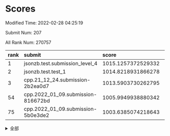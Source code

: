 # Scores

Modified Time: 2022-02-28 04:25:19

Submit Num: 207

All Rank Num: 270757

| rank |               submit               |       score        |       sigma        | pk_num |
| :--- | :--------------------------------- | :----------------- | :----------------- | :----- |
| 1    | jsonzb.test.submission_level_4     | 1015.1257372529332 | 0.809429619156759  | 5233   |
| 2    | jsonzb.test.test_1                 | 1014.8218931866278 | 0.8620332376450477 | 5230   |
| 3    | cpp.21_12_24.submission-2b2ea0d7   | 1013.5903730262795 | 0.8030935431653554 | 5234   |
| 54   | cpp.2022_01_09.submission-816672bd | 1005.9949938880342 | 0.7085336190981524 | 5234   |
| 75   | cpp.2022_01_09.submission-5b0e3de2 | 1003.6385074218643 | 0.7088368615762823 | 5233   |


<details>
<summary>全部</summary>

| rank |                 submit                 |       score        |       sigma        | pk_num |
| :--- | :------------------------------------- | :----------------- | :----------------- | :----- |
| 1    | jsonzb.test.submission_level_4         | 1015.1257372529332 | 0.809429619156759  | 5233   |
| 2    | jsonzb.test.test_1                     | 1014.8218931866278 | 0.8620332376450477 | 5230   |
| 3    | cpp.21_12_24.submission-2b2ea0d7       | 1013.5903730262795 | 0.8030935431653554 | 5234   |
| 4    | gobigger.level_3.submission_level_3_15 | 1011.5889074986075 | 0.7810125817166056 | 5231   |
| 5    | gobigger.level_3.submission_level_3_3  | 1011.5040856524411 | 0.7809127827757469 | 5228   |
| 6    | gobigger.level_3.submission_level_3_5  | 1011.4649155738874 | 0.7767306146454266 | 5235   |
| 7    | gobigger.level_3.submission_level_3_36 | 1011.410767951039  | 0.7686307405498473 | 5226   |
| 8    | gobigger.level_3.submission_level_3_41 | 1010.99589751627   | 0.7726545455016742 | 5229   |
| 9    | gobigger.level_3.submission_level_3_47 | 1010.9940689199484 | 0.7666674960662025 | 5230   |
| 10   | gobigger.level_3.submission_level_3_38 | 1010.8854135043867 | 0.756686905197615  | 5232   |
| 11   | gobigger.level_3.submission_level_3_42 | 1010.881792044778  | 0.7595383181177404 | 5233   |
| 12   | gobigger.level_3.submission_level_3_30 | 1010.808105730632  | 0.7540489449606051 | 5238   |
| 13   | gobigger.level_3.submission_level_3_0  | 1010.6551633432778 | 0.7570765179025792 | 5231   |
| 14   | gobigger.level_3.submission_level_3_6  | 1010.6338280055488 | 0.7667487069902155 | 5229   |
| 15   | gobigger.level_3.submission_level_3_19 | 1010.5764163430887 | 0.7656841704211578 | 5236   |
| 16   | gobigger.level_3.submission_level_3_18 | 1010.4413503047687 | 0.762193977586317  | 5235   |
| 17   | gobigger.level_3.submission_level_3_29 | 1010.4240293587588 | 0.7573601060341754 | 5227   |
| 18   | gobigger.level_3.submission_level_3_34 | 1010.4085564958825 | 0.7471387497745787 | 5233   |
| 19   | gobigger.level_3.submission_level_3_48 | 1010.4050300054994 | 0.7528733908838288 | 5231   |
| 20   | gobigger.level_3.submission_level_3_31 | 1010.3295527466181 | 0.8024695210205416 | 5235   |
| 21   | gobigger.level_3.submission_level_3_27 | 1010.2880107355372 | 0.765450462544383  | 5230   |
| 22   | gobigger.level_3.submission_level_3_39 | 1010.2509864385005 | 0.7651041652567854 | 5238   |
| 23   | gobigger.level_3.submission_level_3_22 | 1010.2195502002362 | 0.7521353781819019 | 5235   |
| 24   | gobigger.level_3.submission_level_3_10 | 1010.1922552421587 | 0.744912072079267  | 5232   |
| 25   | gobigger.level_3.submission_level_3_4  | 1010.1321125419014 | 0.7471592261560029 | 5234   |
| 26   | gobigger.level_3.submission_level_3_1  | 1009.9903282675385 | 0.7605763803336292 | 5236   |
| 27   | gobigger.level_3.submission_level_3_40 | 1009.8496839153728 | 0.7646072680858448 | 5230   |
| 28   | gobigger.level_3.submission_level_3_8  | 1009.8078645684749 | 0.7397490322106047 | 5238   |
| 29   | gobigger.level_3.submission_level_3_45 | 1009.8045764112084 | 0.7528352484446507 | 5231   |
| 30   | gobigger.level_3.submission_level_3_24 | 1009.7836628498128 | 0.7635402640054476 | 5231   |
| 31   | gobigger.level_3.submission_level_3_17 | 1009.7216235751956 | 0.7558781244144492 | 5231   |
| 32   | gobigger.level_3.submission_level_3_28 | 1009.6997310852396 | 0.7520619302843988 | 5230   |
| 33   | gobigger.level_3.submission_level_3_14 | 1009.6911157414037 | 0.7726087547561491 | 5235   |
| 34   | gobigger.level_3.submission_level_3_2  | 1009.6617039676833 | 0.7515604699036846 | 5231   |
| 35   | gobigger.level_3.submission_level_3_21 | 1009.6521537549138 | 0.7565677289923646 | 5228   |
| 36   | gobigger.level_3.submission_level_3_44 | 1009.5858081407644 | 0.756676985770985  | 5236   |
| 37   | gobigger.level_3.submission_level_3_25 | 1009.5254641685192 | 0.7589758046674042 | 5229   |
| 38   | gobigger.level_3.submission_level_3_37 | 1009.51028052267   | 0.7579986750144097 | 5231   |
| 39   | gobigger.level_3.submission_level_3_26 | 1009.453062061345  | 0.7498241188141975 | 5226   |
| 40   | gobigger.level_3.submission_level_3_12 | 1009.4468263652988 | 0.7663323497827794 | 5227   |
| 41   | gobigger.level_3.submission_level_3_33 | 1009.4416464853558 | 0.7794253584109302 | 5234   |
| 42   | gobigger.level_3.submission_level_3_16 | 1009.436546063762  | 0.7627318303041433 | 5236   |
| 43   | gobigger.level_3.submission_level_3_49 | 1009.3670743803663 | 0.7340667532223414 | 5237   |
| 44   | gobigger.level_3.submission_level_3_23 | 1009.1467835685868 | 0.7342255126260966 | 5230   |
| 45   | gobigger.level_3.submission_level_3_20 | 1009.1391599331076 | 0.7468260450549731 | 5239   |
| 46   | gobigger.level_3.submission_level_3_35 | 1009.0924617078659 | 0.7673082458047787 | 5234   |
| 47   | gobigger.level_3.submission_level_3_43 | 1008.911111550957  | 0.7452848755883418 | 5235   |
| 48   | gobigger.level_3.submission_level_3_46 | 1008.8926431888301 | 0.7466090029405937 | 5234   |
| 49   | gobigger.level_3.submission_level_3_11 | 1008.8430520797392 | 0.7396533324575211 | 5234   |
| 50   | gobigger.level_3.submission_level_3_7  | 1008.7914029625906 | 0.7408776665147675 | 5230   |
| 51   | gobigger.level_3.submission_level_3_13 | 1008.632887989152  | 0.7631303197511893 | 5232   |
| 52   | gobigger.level_3.submission_level_3_32 | 1008.5400117575996 | 0.7628240925475599 | 5233   |
| 53   | gobigger.level_3.submission_level_3_9  | 1008.358741945412  | 0.7440023115572296 | 5231   |
| 54   | cpp.2022_01_09.submission-816672bd     | 1005.9949938880342 | 0.7085336190981524 | 5234   |
| 55   | gobigger.level_1.submission_level_1_24 | 1005.2402336053271 | 0.7124385926985044 | 5231   |
| 56   | gobigger.level_1.submission_level_1_17 | 1005.167550123609  | 0.728228911550374  | 5225   |
| 57   | gobigger.level_1.submission_level_1_45 | 1004.8674215152446 | 0.7141156521128065 | 5231   |
| 58   | gobigger.level_1.submission_level_1_39 | 1004.5508330146943 | 0.7250313534268075 | 5229   |
| 59   | gobigger.level_1.submission_level_1_32 | 1004.5436341038484 | 0.7304906298178874 | 5227   |
| 60   | gobigger.level_1.submission_level_1_14 | 1004.5340741716713 | 0.7387451968574273 | 5237   |
| 61   | gobigger.level_1.submission_level_1_11 | 1004.5027023047712 | 0.7157603413849734 | 5231   |
| 62   | gobigger.level_1.submission_level_1_42 | 1004.2050035830974 | 0.7252031514282241 | 5226   |
| 63   | gobigger.level_1.submission_level_1_0  | 1004.014427475896  | 0.7106040235524438 | 5232   |
| 64   | gobigger.level_1.submission_level_1_43 | 1003.9550225010637 | 0.7208679553287243 | 5233   |
| 65   | gobigger.level_1.submission_level_1_16 | 1003.9492339455835 | 0.7213649219751116 | 5235   |
| 66   | gobigger.level_1.submission_level_1_26 | 1003.9267572972224 | 0.7079935258830715 | 5233   |
| 67   | gobigger.level_1.submission_level_1_35 | 1003.921315904249  | 0.7298092119944524 | 5231   |
| 68   | gobigger.level_1.submission_level_1_30 | 1003.8136624400911 | 0.723101406425929  | 5225   |
| 69   | gobigger.level_1.submission_level_1_49 | 1003.8096476464818 | 0.7239084805518975 | 5234   |
| 70   | gobigger.level_1.submission_level_1_31 | 1003.7881145301839 | 0.7275578138229203 | 5234   |
| 71   | gobigger.level_1.submission_level_1_48 | 1003.7613723948626 | 0.7131858848715646 | 5230   |
| 72   | gobigger.level_1.submission_level_1_40 | 1003.7083642208654 | 0.7321630780141689 | 5225   |
| 73   | gobigger.level_1.submission_level_1_47 | 1003.6803733316962 | 0.7106165857586692 | 5237   |
| 74   | gobigger.level_1.submission_level_1_41 | 1003.6689437812207 | 0.7157770800858959 | 5232   |
| 75   | cpp.2022_01_09.submission-5b0e3de2     | 1003.6385074218643 | 0.7088368615762823 | 5233   |
| 76   | gobigger.level_1.submission_level_1_19 | 1003.6192327498283 | 0.7301178198944317 | 5232   |
| 77   | gobigger.level_1.submission_level_1_27 | 1003.6002372776323 | 0.7111013905837889 | 5236   |
| 78   | gobigger.level_1.submission_level_1_18 | 1003.5610951672161 | 0.7227020766859447 | 5237   |
| 79   | gobigger.level_1.submission_level_1_10 | 1003.5137503326974 | 0.7284780465877042 | 5232   |
| 80   | gobigger.level_1.submission_level_1_37 | 1003.3237218247508 | 0.7129968209244288 | 5237   |
| 81   | gobigger.level_1.submission_level_1_13 | 1003.2683650196826 | 0.7204959901952847 | 5234   |
| 82   | gobigger.level_1.submission_level_1_8  | 1003.2675501669426 | 0.7264398798978744 | 5233   |
| 83   | gobigger.level_1.submission_level_1_33 | 1003.1348291534354 | 0.710032744561344  | 5240   |
| 84   | gobigger.level_1.submission_level_1_28 | 1003.1102934258274 | 0.7301592237654526 | 5237   |
| 85   | gobigger.level_1.submission_level_1_46 | 1003.0964603659597 | 0.7215827228704084 | 5233   |
| 86   | gobigger.level_1.submission_level_1_3  | 1003.029893841349  | 0.7195876176474674 | 5234   |
| 87   | gobigger.level_1.submission_level_1_22 | 1002.9843880300397 | 0.7186076365068816 | 5230   |
| 88   | gobigger.level_1.submission_level_1_12 | 1002.9184693356709 | 0.7123742978816813 | 5229   |
| 89   | gobigger.level_1.submission_level_1_5  | 1002.8628888591543 | 0.705641540025521  | 5229   |
| 90   | gobigger.level_1.submission_level_1_9  | 1002.8381660790203 | 0.7308390760130979 | 5235   |
| 91   | gobigger.level_1.submission_level_1_25 | 1002.7442581194512 | 0.7084341829269185 | 5230   |
| 92   | gobigger.level_1.submission_level_1_1  | 1002.7054445575415 | 0.7263355858588125 | 5231   |
| 93   | gobigger.level_1.submission_level_1_2  | 1002.6846535298242 | 0.7188827749754116 | 5230   |
| 94   | gobigger.level_1.submission_level_1_15 | 1002.5688323964815 | 0.7215166609786917 | 5234   |
| 95   | gobigger.level_1.submission_level_1_36 | 1002.5628956603806 | 0.7139847157120053 | 5230   |
| 96   | gobigger.level_1.submission_level_1_34 | 1002.5466095288607 | 0.7126646571950886 | 5238   |
| 97   | gobigger.level_1.submission_level_1_29 | 1002.5437743071928 | 0.7202952005147284 | 5235   |
| 98   | gobigger.level_1.submission_level_1_7  | 1002.5084420824961 | 0.7145565470741261 | 5226   |
| 99   | gobigger.level_1.submission_level_1_38 | 1002.4818743433257 | 0.7118473032510603 | 5236   |
| 100  | gobigger.level_1.submission_level_1_20 | 1002.4546618825127 | 0.7171942964222044 | 5231   |
| 101  | gobigger.level_1.submission_level_1_44 | 1002.397361140196  | 0.7195548845517515 | 5233   |
| 102  | gobigger.level_1.submission_level_1_6  | 1002.2644720024713 | 0.7136748305804961 | 5229   |
| 103  | gobigger.level_1.submission_level_1_21 | 1002.136452495225  | 0.7154642369445982 | 5233   |
| 104  | gobigger.level_1.submission_level_1_23 | 1002.1261484420394 | 0.7123079815346457 | 5232   |
| 105  | gobigger.level_1.submission_level_1_4  | 1001.969542778737  | 0.7322747455366673 | 5232   |
| 106  | gobigger.random.submission_random_18   | 997.479665328985   | 0.7166967255455307 | 5226   |
| 107  | gobigger.random.submission_random_12   | 997.2144826405907  | 0.7156670653178246 | 5231   |
| 108  | gobigger.random.submission_random_34   | 996.7578100448122  | 0.718174454846949  | 5228   |
| 109  | gobigger.random.submission_random_20   | 996.7360983652219  | 0.7047662902938873 | 5232   |
| 110  | gobigger.random.submission_random_9    | 996.6270043004941  | 0.7188804615728793 | 5238   |
| 111  | gobigger.random.submission_random_10   | 996.5816455982614  | 0.7133511603021343 | 5235   |
| 112  | gobigger.random.submission_random_5    | 996.5548918156045  | 0.7062751000488071 | 5229   |
| 113  | gobigger.random.submission_random_45   | 996.5193061784678  | 0.7227521761714972 | 5228   |
| 114  | gobigger.random.submission_random_21   | 996.4762671968838  | 0.7028185666438765 | 5235   |
| 115  | gobigger.random.submission_random_48   | 996.4564768332074  | 0.7124914570441946 | 5235   |
| 116  | gobigger.random.submission_random_23   | 996.427094902791   | 0.709667434402256  | 5230   |
| 117  | gobigger.random.submission_random_19   | 996.4232961501821  | 0.7149577384674954 | 5233   |
| 118  | gobigger.random.submission_random_24   | 996.3939585962738  | 0.7134251893694487 | 5237   |
| 119  | gobigger.random.submission_random_3    | 996.3636266369359  | 0.7114684485702233 | 5236   |
| 120  | gobigger.random.submission_random_49   | 996.3296642669193  | 0.7066884288897363 | 5233   |
| 121  | gobigger.random.submission_random_1    | 996.3239930411457  | 0.7050973718340496 | 5235   |
| 122  | gobigger.random.submission_random_42   | 996.3166959062349  | 0.7015494880473088 | 5230   |
| 123  | gobigger.random.submission_random_25   | 996.2680430036124  | 0.7169494732274635 | 5231   |
| 124  | gobigger.random.submission_random_33   | 996.1893551295473  | 0.7066395550465117 | 5232   |
| 125  | gobigger.random.submission_random_28   | 996.1452247437738  | 0.6963124600027816 | 5235   |
| 126  | gobigger.random.submission_random_27   | 996.0980557656169  | 0.7043304338521094 | 5230   |
| 127  | gobigger.random.submission_random_35   | 996.0059220849273  | 0.6964766524268271 | 5237   |
| 128  | gobigger.random.submission_random_2    | 995.9804291753308  | 0.7076265175988444 | 5232   |
| 129  | gobigger.random.submission_random_37   | 995.950079297153   | 0.7106161970936192 | 5226   |
| 130  | gobigger.random.submission_random_47   | 995.9478840583656  | 0.7055141745608371 | 5233   |
| 131  | gobigger.random.submission_random_32   | 995.9435005241519  | 0.7141669823676197 | 5233   |
| 132  | gobigger.random.submission_random_39   | 995.9141570243488  | 0.6952693014227419 | 5228   |
| 133  | gobigger.random.submission_random_17   | 995.8035806981169  | 0.729651742707064  | 5235   |
| 134  | gobigger.random.submission_random_4    | 995.7838644301847  | 0.7222444814392728 | 5238   |
| 135  | gobigger.random.submission_random_40   | 995.7487842651732  | 0.7225942484746928 | 5236   |
| 136  | gobigger.random.submission_random_13   | 995.743134099234   | 0.7097313816544503 | 5234   |
| 137  | gobigger.random.submission_random_15   | 995.7123246012081  | 0.7168614954502088 | 5227   |
| 138  | gobigger.random.submission_random_43   | 995.6993863767863  | 0.7089555562970787 | 5232   |
| 139  | gobigger.random.submission_random_41   | 995.6819243437632  | 0.7070549794902752 | 5228   |
| 140  | gobigger.random.submission_random_29   | 995.6506560706372  | 0.7164010729059638 | 5233   |
| 141  | gobigger.random.submission_random_30   | 995.6158968259506  | 0.7275679363489478 | 5234   |
| 142  | gobigger.random.submission_random_26   | 995.6065202232074  | 0.7102603234680444 | 5228   |
| 143  | gobigger.random.submission_random_38   | 995.5766762265233  | 0.7181727151431927 | 5230   |
| 144  | gobigger.random.submission_random_8    | 995.555224019788   | 0.7114620700851354 | 5231   |
| 145  | gobigger.random.submission_random_6    | 995.3788320601441  | 0.7014818576648517 | 5232   |
| 146  | gobigger.random.submission_random_46   | 995.3685713967176  | 0.6926513901724815 | 5228   |
| 147  | gobigger.random.submission_random_0    | 995.3429632669033  | 0.6966677644142232 | 5224   |
| 148  | gobigger.random.submission_random_36   | 995.249200641227   | 0.6973041882400197 | 5227   |
| 149  | gobigger.random.submission_random_44   | 995.2068310010459  | 0.7165908938914882 | 5228   |
| 150  | gobigger.random.submission_random_22   | 995.1377734709621  | 0.7224391208176396 | 5230   |
| 151  | gobigger.random.submission_random_14   | 995.0298745033241  | 0.7098521842844157 | 5235   |
| 152  | gobigger.random.submission_random_31   | 994.9539651709449  | 0.7242544962102114 | 5237   |
| 153  | gobigger.random.submission_random_16   | 994.8882117163804  | 0.7131085955651592 | 5234   |
| 154  | gobigger.random.submission_random_11   | 994.6889853932902  | 0.7059325663863765 | 5231   |
| 155  | gobigger.random.submission_random_7    | 994.4414767208658  | 0.7064738604312014 | 5231   |
| 156  | gobigger.level_2.submission_level_2_37 | 993.9540869299848  | 0.7251578255349084 | 5238   |
| 157  | gobigger.level_2.submission_level_2_24 | 993.9170348427581  | 0.7450918768614367 | 5233   |
| 158  | gobigger.level_2.submission_level_2_48 | 993.5840724069     | 0.7291768347058013 | 5233   |
| 159  | gobigger.level_2.submission_level_2_23 | 993.2752255364983  | 0.7282189386715241 | 5232   |
| 160  | gobigger.level_2.submission_level_2_13 | 993.1686295512012  | 0.7458000250585527 | 5232   |
| 161  | gobigger.level_2.submission_level_2_19 | 993.1409438034634  | 0.7313049927862465 | 5236   |
| 162  | gobigger.level_2.submission_level_2_43 | 992.8498039895265  | 0.7355806770008319 | 5225   |
| 163  | gobigger.level_2.submission_level_2_40 | 992.8152101192827  | 0.7330375285822766 | 5233   |
| 164  | gobigger.level_2.submission_level_2_27 | 992.7805524701314  | 0.7315441414745814 | 5236   |
| 165  | gobigger.level_2.submission_level_2_30 | 992.64729560947    | 0.7447054262528545 | 5229   |
| 166  | gobigger.level_2.submission_level_2_25 | 992.6110739682576  | 0.7356959008006998 | 5231   |
| 167  | gobigger.level_2.submission_level_2_33 | 992.605323860101   | 0.7433156627973447 | 5227   |
| 168  | gobigger.level_2.submission_level_2_21 | 992.5712277748138  | 0.7367068363071997 | 5229   |
| 169  | gobigger.level_2.submission_level_2_39 | 992.5628503285287  | 0.7459590973716099 | 5232   |
| 170  | gobigger.level_2.submission_level_2_11 | 992.5419964799861  | 0.7527925727674672 | 5230   |
| 171  | gobigger.level_2.submission_level_2_44 | 992.5374392289668  | 0.7642095347308562 | 5231   |
| 172  | gobigger.level_2.submission_level_2_31 | 992.5115269506696  | 0.7534314317855647 | 5233   |
| 173  | gobigger.level_2.submission_level_2_35 | 992.5068390617106  | 0.7333851720834054 | 5233   |
| 174  | gobigger.level_2.submission_level_2_12 | 992.413452261337   | 0.7389633178085843 | 5238   |
| 175  | gobigger.level_2.submission_level_2_18 | 992.286065446393   | 0.7451507531048942 | 5229   |
| 176  | gobigger.level_2.submission_level_2_38 | 992.247753280478   | 0.7267154871636764 | 5233   |
| 177  | gobigger.level_2.submission_level_2_36 | 992.1474784568521  | 0.740569207239775  | 5229   |
| 178  | gobigger.level_2.submission_level_2_2  | 992.1235959290607  | 0.7537483738422732 | 5234   |
| 179  | gobigger.level_2.submission_level_2_26 | 992.0802260910839  | 0.7545991522329623 | 5232   |
| 180  | gobigger.level_2.submission_level_2_34 | 991.9015442353893  | 0.7503807749103468 | 5236   |
| 181  | gobigger.level_2.submission_level_2_42 | 991.8808396649517  | 0.7345557431269546 | 5230   |
| 182  | gobigger.level_2.submission_level_2_0  | 991.8647265567199  | 0.7541274783319207 | 5234   |
| 183  | gobigger.level_2.submission_level_2_22 | 991.8451465078836  | 0.7571077822134509 | 5234   |
| 184  | gobigger.level_2.submission_level_2_17 | 991.7742545310535  | 0.7542696419863437 | 5236   |
| 185  | gobigger.level_2.submission_level_2_4  | 991.7414293481129  | 0.7541286341435324 | 5231   |
| 186  | gobigger.level_2.submission_level_2_46 | 991.6977137967069  | 0.7659906004862462 | 5229   |
| 187  | gobigger.level_2.submission_level_2_49 | 991.6803944962877  | 0.7563685114094103 | 5228   |
| 188  | gobigger.level_2.submission_level_2_29 | 991.6463674484305  | 0.741582343656246  | 5240   |
| 189  | gobigger.level_2.submission_level_2_8  | 991.5973569814618  | 0.7489011224021097 | 5228   |
| 190  | gobigger.level_2.submission_level_2_15 | 991.5573280427076  | 0.750624886030686  | 5234   |
| 191  | gobigger.level_2.submission_level_2_41 | 991.5404500592641  | 0.7374467670031747 | 5231   |
| 192  | gobigger.level_2.submission_level_2_32 | 991.5034931280755  | 0.7492647434675503 | 5228   |
| 193  | gobigger.level_2.submission_level_2_14 | 991.4911841190784  | 0.751271688751725  | 5228   |
| 194  | gobigger.level_2.submission_level_2_20 | 991.3314050687799  | 0.74465858644292   | 5234   |
| 195  | gobigger.level_2.submission_level_2_5  | 991.2769215078047  | 0.753329434514358  | 5229   |
| 196  | gobigger.level_2.submission_level_2_28 | 991.0095483037751  | 0.7763428288502906 | 5231   |
| 197  | gobigger.level_2.submission_level_2_45 | 991.0056971851778  | 0.759580431440687  | 5230   |
| 198  | gobigger.level_2.submission_level_2_7  | 990.9782124242759  | 0.7413860536958989 | 5231   |
| 199  | gobigger.level_2.submission_level_2_10 | 990.9167936831188  | 0.7627295202031777 | 5229   |
| 200  | gobigger.level_2.submission_level_2_6  | 990.8928559415638  | 0.7568125819919242 | 5236   |
| 201  | gobigger.level_2.submission_level_2_16 | 990.7479984612386  | 0.7543198263495953 | 5234   |
| 202  | gobigger.level_2.submission_level_2_1  | 990.7290317238178  | 0.7767540417993598 | 5228   |
| 203  | gobigger.level_2.submission_level_2_9  | 990.5370065269049  | 0.7674209161370715 | 5233   |
| 204  | gobigger.level_2.submission_level_2_47 | 990.3660027089041  | 0.7603196396331582 | 5232   |
| 205  | gobigger.level_2.submission_level_2_3  | 990.0674822435545  | 0.7585251120119261 | 5230   |
| 206  | gobigger.none.submission_none_0        | 976.9314018346319  | 1.3306389474696385 | 5234   |
| 207  | gobigger.none.submission_none_1        | 974.9088110109859  | 1.5535838301369738 | 5227   |

</details>